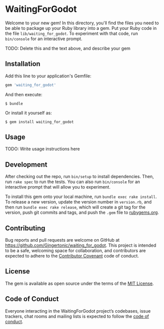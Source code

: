 # WaitingForGodot

Welcome to your new gem! In this directory, you'll find the files you need to be able to package up your Ruby library into a gem. Put your Ruby code in the file `lib/waiting_for_godot`. To experiment with that code, run `bin/console` for an interactive prompt.

TODO: Delete this and the text above, and describe your gem

## Installation

Add this line to your application's Gemfile:

```ruby
gem 'waiting_for_godot'
```

And then execute:

    $ bundle

Or install it yourself as:

    $ gem install waiting_for_godot

## Usage

TODO: Write usage instructions here

## Development

After checking out the repo, run `bin/setup` to install dependencies. Then, run `rake spec` to run the tests. You can also run `bin/console` for an interactive prompt that will allow you to experiment.

To install this gem onto your local machine, run `bundle exec rake install`. To release a new version, update the version number in `version.rb`, and then run `bundle exec rake release`, which will create a git tag for the version, push git commits and tags, and push the `.gem` file to [rubygems.org](https://rubygems.org).

## Contributing

Bug reports and pull requests are welcome on GitHub at https://github.com/Gingertonic/waiting_for_godot. This project is intended to be a safe, welcoming space for collaboration, and contributors are expected to adhere to the [Contributor Covenant](http://contributor-covenant.org) code of conduct.

## License

The gem is available as open source under the terms of the [MIT License](https://opensource.org/licenses/MIT).

## Code of Conduct

Everyone interacting in the WaitingForGodot project’s codebases, issue trackers, chat rooms and mailing lists is expected to follow the [code of conduct](https://github.com/Gingertonic/waiting_for_godot/blob/master/CODE_OF_CONDUCT.md).
